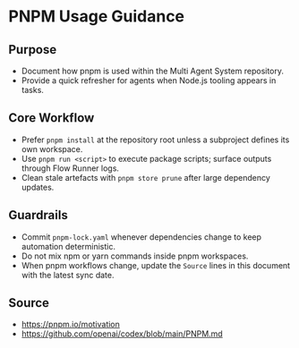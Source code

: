 # PNPM Usage Guidance

## Purpose
- Document how pnpm is used within the Multi Agent System repository.
- Provide a quick refresher for agents when Node.js tooling appears in tasks.

## Core Workflow
- Prefer `pnpm install` at the repository root unless a subproject defines its own workspace.
- Use `pnpm run <script>` to execute package scripts; surface outputs through Flow Runner logs.
- Clean stale artefacts with `pnpm store prune` after large dependency updates.

## Guardrails
- Commit `pnpm-lock.yaml` whenever dependencies change to keep automation deterministic.
- Do not mix npm or yarn commands inside pnpm workspaces.
- When pnpm workflows change, update the `Source` lines in this document with the latest sync date.

## Source
- https://pnpm.io/motivation
- https://github.com/openai/codex/blob/main/PNPM.md
